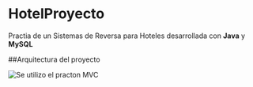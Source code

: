 # HotelProyecto
Practia de un Sistemas de Reversa para Hoteles desarrollada con **Java** y **MySQL**

##Arquitectura del proyecto


![Se utilizo el practon **MVC**](https://i.ibb.co/zmHdQsq/Screenshot-7.png)
